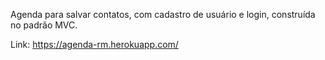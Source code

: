 Agenda para salvar contatos, com cadastro de usuário e login, construída no padrão MVC.

Link: https://agenda-rm.herokuapp.com/
